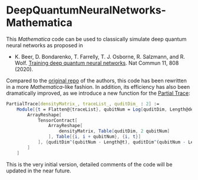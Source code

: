 # DeepQuantumNeuralNetworks-Mathematica
This *Mathematica* code can be used to classically simulate deep quantum neural networks as proposed in 
* K. Beer, D. Bondarenko, T. Farrelly, T. J. Osborne, R. Salzmann, and R. Wolf. [Training deep quantum neural networks](https://doi.org/10.1038/s41467-020-14454-2). Nat Commun 11, 808 (2020). 

Compared to the [original repo](https://github.com/qigitphannover/DeepQuantumNeuralNetworks) of the authors, this code has been rewritten in a more *Mathematica*-like fashion. In addition, its efficiency has also been dramatically improved, as we introduce a new function for the [Partial Trace](https://en.wikipedia.org/wiki/Partial_trace):

```mathematica
PartialTrace[densityMatrix_, traceList_, quditDim_ : 2] := 
    Module[{t = Flatten@{traceList}, qubitNum = Log[quditDim, Length@densityMatrix]}, 
        ArrayReshape[
            TensorContract[
                ArrayReshape[
                    densityMatrix, Table[quditDim, 2 qubitNum]
                ], Table[{i, i + qubitNum}, {i, t}]
            ], {quditDim^(qubitNum - Length@t), quditDim^(qubitNum - Length@t)}
        ]
    ]
```

This is the very initial version, detailed comments of the code will be updated in the near future.